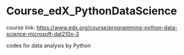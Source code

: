 # Course_edX_PythonDataScience

course link: https://www.edx.org/course/programming-python-data-science-microsoft-dat210x-3

codes for data analysis by Python